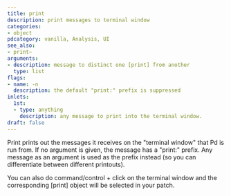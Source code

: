 ```yaml
---
title: print
description: print messages to terminal window
categories:
- object
pdcategory: vanilla, Analysis, UI
see_also:
- print~
arguments:
- description: message to distinct one [print] from another
  type: list
flags:
- name: -n
  description: the default "print:" prefix is suppressed
inlets:
  1st:
  - type: anything
    description: any message to print into the terminal window.
draft: false
---
```

Print prints out the messages it receives on the "terminal window" that Pd is run from. If no argument is given,  the message has a "print:" prefix. Any message as an argument is used as the prefix instead (so you can differentiate between different printouts).

You can also do command/control + click on the terminal window and the corresponding [print] object will be selected in your patch.
